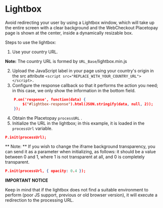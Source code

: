 # Lightbox

Avoid redirecting your user by using a Lightbox window, which will take up the entire screen with a clear background  and the WebCheckout Placetopay page is shown at the center, inside a dynamically resizable box.

Steps to use the lightbox:

1.	Use your country URL.

**Note:** The country URL is formed by `URL_Base`/lightbox.min.js

	
2.	Upload the JavaScript label in your page using your country's origin in the src attribute `<script src="REPLACE_WITH_YOUR_COUNTRY_URL"></script>.`
3.	Configure the response callback so that it performs the action you need; in this case, we only show the information in the bottom field.
```json
	P.on('response', function(data) {
	    $("#lightbox-response").html(JSON.stringify(data, null, 2));
	});
```
4.	Obtain the Placetopay `processURL` .
5.	Initialize the URL in the lightbox; in this example, it is loaded in the `processUrl` variable.
```json
P.init(processUrl);
```
** Note: ** If you wish to change the iframe background transparency, you can send it as a parameter when initializing, as follows: it should be a value between 0 and 1, where 1 is not transparent at all, and 0 is completely transparent.
```json
P.init(processUrl, { opacity: 0.4 });
```
**IMPORTANT NOTICE** 

Keep in mind that if the lightbox does not find a suitable environment to perform (poor JS support, previous or old browser version), it will execute a redirection to the processing URL.


